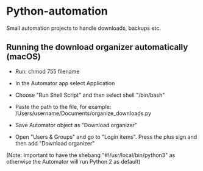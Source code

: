 # Python-automation
Small automation projects to handle downloads, backups etc.

## Running the download organizer automatically (macOS)
- Run: chmod 755 filename

- In the Automator app select Application

- Choose "Run Shell Script" and then select shell "/bin/bash"

- Paste the path to the file, for example: /Users/username/Documents/organize_downloads.py

- Save Automator object as "Download organizer"

- Open "Users & Groups" and go to "Login items". Press the plus sign and then add "Download organizer"

(Note: Important to have the shebang "#!/usr/local/bin/python3" as otherwise the Automator will run Python 2 as default)





